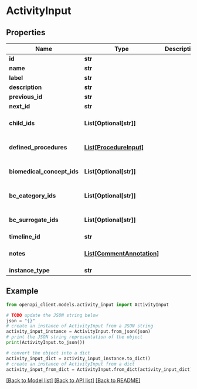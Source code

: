 # ActivityInput


## Properties

Name | Type | Description | Notes
------------ | ------------- | ------------- | -------------
**id** | **str** |  | 
**name** | **str** |  | 
**label** | **str** |  | [optional] 
**description** | **str** |  | [optional] 
**previous_id** | **str** |  | [optional] 
**next_id** | **str** |  | [optional] 
**child_ids** | **List[Optional[str]]** |  | [optional] [default to []]
**defined_procedures** | [**List[ProcedureInput]**](ProcedureInput.md) |  | [optional] [default to []]
**biomedical_concept_ids** | **List[Optional[str]]** |  | [optional] [default to []]
**bc_category_ids** | **List[Optional[str]]** |  | [optional] [default to []]
**bc_surrogate_ids** | **List[Optional[str]]** |  | [optional] [default to []]
**timeline_id** | **str** |  | [optional] 
**notes** | [**List[CommentAnnotation]**](CommentAnnotation.md) |  | [optional] [default to []]
**instance_type** | **str** |  | 

## Example

```python
from openapi_client.models.activity_input import ActivityInput

# TODO update the JSON string below
json = "{}"
# create an instance of ActivityInput from a JSON string
activity_input_instance = ActivityInput.from_json(json)
# print the JSON string representation of the object
print(ActivityInput.to_json())

# convert the object into a dict
activity_input_dict = activity_input_instance.to_dict()
# create an instance of ActivityInput from a dict
activity_input_from_dict = ActivityInput.from_dict(activity_input_dict)
```
[[Back to Model list]](../README.md#documentation-for-models) [[Back to API list]](../README.md#documentation-for-api-endpoints) [[Back to README]](../README.md)


